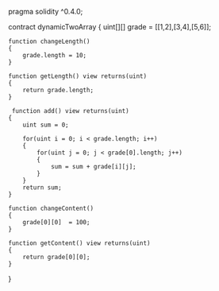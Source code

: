 pragma solidity ^0.4.0;

contract dynamicTwoArray
{
    uint[][] grade = [[1,2],[3,4],[5,6]];
    
    function changeLength()
    {
        grade.length = 10;
    }
    
    function getLength() view returns(uint)
    {
        return grade.length;
    }
    
     function add() view returns(uint)
    {
        uint sum = 0;
        
        for(uint i = 0; i < grade.length; i++)
        {
            for(uint j = 0; j < grade[0].length; j++)
            {
                sum = sum + grade[i][j];
            }
        }
        return sum;
    }
      
    function changeContent()
    {
        grade[0][0]  = 100;
    }
    
    function getContent() view returns(uint)
    {
        return grade[0][0];
    }
    
}

